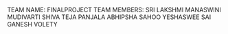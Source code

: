 TEAM NAME: FINALPROJECT
TEAM MEMBERS:
SRI LAKSHMI MANASWINI MUDIVARTI
SHIVA TEJA PANJALA
ABHIPSHA SAHOO
YESHASWEE SAI GANESH VOLETY
